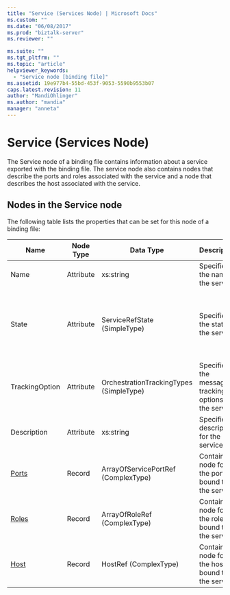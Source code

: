 ```yaml
---
title: "Service (Services Node) | Microsoft Docs"
ms.custom: ""
ms.date: "06/08/2017"
ms.prod: "biztalk-server"
ms.reviewer: ""

ms.suite: ""
ms.tgt_pltfrm: ""
ms.topic: "article"
helpviewer_keywords: 
  - "Service node [binding file]"
ms.assetid: 19e977b4-55bd-453f-9053-5590b9553b07
caps.latest.revision: 11
author: "MandiOhlinger"
ms.author: "mandia"
manager: "anneta"
---
```

# Service (Services Node)
The Service node of a binding file contains information about a service exported with the binding file. The service node also contains nodes that describe the ports and roles associated with the service and a node that describes the host associated with the service.  

## Nodes in the Service node  
 The following table lists the properties that can be set for this node of a binding file:  


|         <strong>Name</strong>          | <strong>Node Type</strong> |       <strong>Data Type</strong>        |              <strong>Description</strong>               | <strong>Restrictions</strong> |                                                                                                               <strong>Comments</strong>                                                                                                               |
|----------------------------------------|----------------------------|-----------------------------------------|---------------------------------------------------------|-------------------------------|-------------------------------------------------------------------------------------------------------------------------------------------------------------------------------------------------------------------------------------------------------|
|                  Name                  |         Attribute          |                xs:string                |           Specifies the name of the service.            |           Required            |                                                                                                                 Default value: empty                                                                                                                  |
|                 State                  |         Attribute          |      ServiceRefState (SimpleType)       |           Specifies the state of the service.           |           Required            |                                                      Default value: Default<br /><br /> Possible values include:<br /><br /> -   Default<br />-   Unenlisted<br />-   Enlisted<br />-   Started                                                       |
|             TrackingOption             |         Attribute          | OrchestrationTrackingTypes (SimpleType) | Specifies the message tracking options for the service. |           Required            | Default value: none<br /><br /> Possible values include those available in the [Microsoft.BizTalk.ExplorerOM.OrchestrationTrackingTypes](http://msdn.microsoft.com/library/microsoft.biztalk.explorerom.orchestrationtrackingtypes.aspx) enumeration. |
|              Description               |         Attribute          |                xs:string                |        Specifies a description for the service.         |         Not required          |                                                                                                                 Default value: empty                                                                                                                  |
| [Ports](../core/ports-service-node.md) |           Record           |   ArrayOfServicePortRef (ComplexType)   |   Container node for the ports bound to the service.    |         Not required          |                                                                                                                  Default value: none                                                                                                                  |
| [Roles](../core/roles-service-node.md) |           Record           |      ArrayOfRoleRef (ComplexType)       |   Container node for the roles bound to the service.    |         Not required          |                                                                                                                  Default value: none                                                                                                                  |
|  [Host](../core/host-service-node.md)  |           Record           |          HostRef (ComplexType)          |    Container node for the host bound to the service.    |           Required            |                                                                                                                  Default value: none                                                                                                                  |

